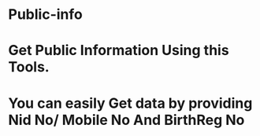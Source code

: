 # Public-info
<h1>Get Public Information Using this Tools.</h1>

# You can easily Get data by providing Nid No/ Mobile No And BirthReg No

